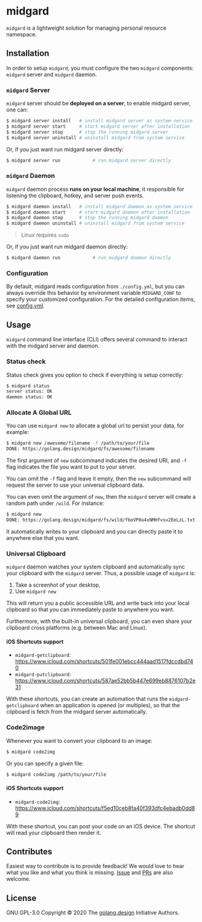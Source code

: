 # midgard

`midgard` is a lightweight solution for managing personal resource namespace.

## Installation

In order to setup `midgard`, you must configure the two `midgard` components:
`midgard` server and `midgard` daemon.

### `midgard` Server

`midgard` server should be **deployed on a server**, to enable midgard
server, one can:

```sh
$ midgard server install   # install midgard server as system service
$ midgard server start     # start midgard server after installation
$ midgard server stop      # stop the running midgard server
$ midgard server uninstall # uninstall midgard from system service
```

Or, if you just want run midgard server directly:

```sh
$ midgard server run            # run midgard server directly
```

### `midgard` Daemon

`midgard` daemon process **runs on your local machine**, it responsible for
listening the clipboard, hotkey, and server push events.

```sh
$ midgard daemon install   # install midgard daemon as system service
$ midgard daemon start     # start midgard daemon after installation
$ midgard daemon stop      # stop the running midgard daemon
$ midgard daemon uninstall # uninstall midgard from system service
```

> Linux requires `sudo`

Or, if you just want run midgard daemon directly:

```sh
$ midgard daemon run            # run midgard daemon directly
```

### Configuration

By default, midgard reads configuration from `./config.yml`, but
you can always override this behavior by environment variable `MIDGARD_CONF`
to specify your customized configuration. For the detailed configuration
items, see [config.yml](./config.yml).

## Usage

`midgard` command line interface (CLI) offers several command to interact
with the midgard server and daemon.

### Status check

Status check gives you option to check if everything is setup correctly:

```sh
$ midgard status
server status: OK
daemon status: OK
```

### Allocate A Global URL

You can use `midgard new` to allocate a global url to persist your data,
for example:

```sh
$ midgard new /awesome/filename -f /path/to/your/file
DONE: https://golang.design/midgard/fs/awesome/filename
```

The first argument of `new` subcommand indicates the desired URI,
and `-f` flag indicates the file you want to put to your server.

You can omit the `-f` flag and leave it empty, then the `new` subcommand
will request the server to use your universal clipboard data.

You can even omit the argument of `new`, then the `midgard` server will
create a random path under `/wild`. For instance:

```sh
$ midgard new
DONE: https://golang.design/midgard/fs/wild/fboVP8u4xNMHfvsv2EeLzL.txt
```

It automatically writes to your clipboard and you can directly paste
it to anywhere else that you want.

### Universal Clipboard

`midgard` daemon watches your system clipboard and automatically sync
your clipboard with the `midgard` server. Thus, a possible usage of
`midgard` is:

1. Take a screenhot of your desktop,
2. Use `midgard new`

This will return you a public accessible URL and write back into your local
clipboard so that you can immediately paste to anywhere you want.

Furthermore, with the built-in universal clipboard, you can even share
your clipboard cross platforms (e.g. between Mac and Linux).

#### iOS Shortcuts support

- `midgard-getclipboard`: https://www.icloud.com/shortcuts/501fe001ebcc444aad1517fdccdbd740
- `midgard-putclipboard`: https://www.icloud.com/shortcuts/587ae52bb5b447e699eb8876107b2e31

With these shortcuts, you can create an automation that runs
the `midgard-getclipboard` when an application is opened (or multiples),
so that the clipboard is fetch from the midgard server automatically.

### Code2image

Whenever you want to convert your clipboard to an image:

```sh
$ midgard code2img
```

Or you can specify a given file:

```sh
$ midgard code2img /path/to/your/file
```

#### iOS Shortcuts support

- `midgard-code2img`: https://www.icloud.com/shortcuts/f5ed10ceb8fa40f393dfc4ebadb0dd89

With these shortcut, you can post your code on an iOS device.
The shortcut will read your clipboard then render it.

## Contributes

Easiest way to contribute is to provide feedback! We would love to hear
what you like and what you think is missing.
[Issue](https://github.com/golang-design/midgard/issues/new) and
[PRs](https://github.com/golang-design/midgard/pulls) are also welcome.

## License

GNU GPL-3.0 Copyright &copy; 2020 The [golang.design](https://golang.design) Initiative Authors.